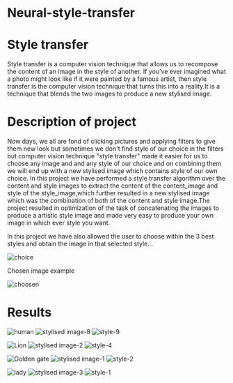 # Neural-style-transfer

# Style transfer
Style transfer is a computer vision technique that allows us to recompose the content of an image in the style of another. If you’ve ever imagined what a photo might look like if it were painted by a famous artist, then style transfer is the computer vision technique that turns this into a reality.It is a technique that blends the two images to produce a new stylised image.
# Description of project
Now days, we all are fond of clicking pictures and applying filters to give them new look but sometimes we don't find style of our choice in the filters but computer vision technique "style transfer" made it easier for us to choose any image and and any style of our choice and on combining them we will end up with a new stylised image which contains style of our own choice.
In this project we have performed a style transfer algorithm over the content and style images to extract the content of the content_image and style of the style_image,which further resulted in a new stylised image which was the combination of both of the content and style image.The project resulted in optimization of the task of concatenating the images to produce a artistic style image and made very easy to produce your own image in which ever style you want.

In this project we have also allowed the user to choose within the 3 best styles and obtain the image in that selected style...

![choice](https://user-images.githubusercontent.com/84433782/131247388-851d6953-06c6-406f-84a5-dda2029e4ae0.png)

Chosen image example

![choosen](https://user-images.githubusercontent.com/84433782/131247421-5e623d8b-0fae-40b1-a2f2-b41141ce7b3b.png)

# Results 

![human](https://user-images.githubusercontent.com/84433782/132866317-24cebe48-a6fa-4cc6-ab81-aad9dd775f16.jpg) ![stylised image-8](https://user-images.githubusercontent.com/84433782/132866361-358548ee-50e2-453c-a952-0513508684ff.png) ![style-9](https://user-images.githubusercontent.com/84433782/132866398-ca9c8556-71c1-4c63-ad35-85656a466ba4.jpg)


![Lion](https://user-images.githubusercontent.com/84433782/131247731-6d76c6cc-bc49-4b3f-92e5-2e22a77980ba.jpg) ![stylised image-2](https://user-images.githubusercontent.com/84433782/131247741-000aaca7-8746-44ae-8cac-c24ca7b9ecbe.png) ![style-4](https://user-images.githubusercontent.com/84433782/131247744-c54dc4b2-ce93-4145-81ba-b9550bcff6bf.jpg)


![Golden gate](https://user-images.githubusercontent.com/84433782/131247606-24d34751-9b4f-447b-8013-72b9c8324f07.jpg) ![stylised image-1](https://user-images.githubusercontent.com/84433782/131247613-c5d959c8-9807-4477-a010-2ac544b6c064.png) ![style-2](https://user-images.githubusercontent.com/84433782/131247636-d80b58b8-ae58-45f7-ac7a-87214a7cd724.jpg)


![lady](https://user-images.githubusercontent.com/84433782/131247824-c568be5f-d686-48c2-be35-5930da8baef6.jpeg) ![stylised image-3](https://user-images.githubusercontent.com/84433782/131247832-09503f81-1854-438c-9bc0-79d199a0b284.png) ![style-1](https://user-images.githubusercontent.com/84433782/131247828-71d55849-6f2d-48bb-9354-e91c51a6ed52.jpg)




